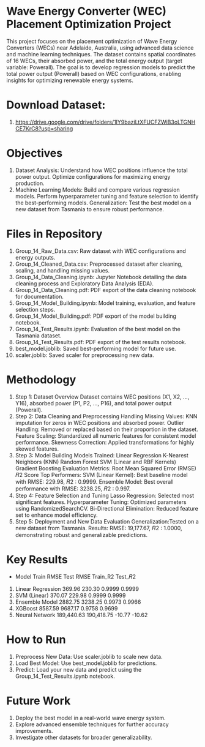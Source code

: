 # Wave Energy Converter (WEC) Placement Optimization Project
This project focuses on the placement optimization of Wave Energy Converters (WECs) near Adelaide, Australia, using advanced data science and machine learning techniques. The dataset contains spatial coordinates of 16 WECs, their absorbed power, and the total energy output (target variable: Powerall). The goal is to develop regression models to predict the total power output (Powerall) based on WEC configurations, enabling insights for optimizing renewable energy systems.
# Download Dataset:
1. https://drive.google.com/drive/folders/1IY9baziLtXFUCFZWiB3oLTGNHCE7KrC8?usp=sharing
# Objectives
1. Dataset Analysis:
Understand how WEC positions influence the total power output.
Optimize configurations for maximizing energy production.
2. Machine Learning Models:
Build and compare various regression models.
Perform hyperparameter tuning and feature selection to identify the best-performing models.
Generalization: Test the best model on a new dataset from Tasmania to ensure robust performance.
# Files in Repository
1. Group_14_Raw_Data.csv: Raw dataset with WEC configurations and energy outputs.
2. Group_14_Cleaned_Data.csv: Preprocessed dataset after cleaning, scaling, and handling missing values.
3. Group_14_Data_Cleaning.ipynb: Jupyter Notebook detailing the data cleaning process and Exploratory Data Analysis (EDA).
4. Group_14_Data_Cleaning.pdf: PDF export of the data cleaning notebook for documentation.
5. Group_14_Model_Building.ipynb: Model training, evaluation, and feature selection steps.
6. Group_14_Model_Building.pdf: PDF export of the model building notebook.
7. Group_14_Test_Results.ipynb: Evaluation of the best model on the Tasmania dataset.
8. Group_14_Test_Results.pdf: PDF export of the test results notebook.
9. best_model.joblib: Saved best-performing model for future use.
10. scaler.joblib: Saved scaler for preprocessing new data.
# Methodology
1. Step 1: Dataset Overview
Dataset contains WEC positions (X1, X2, ..., Y16), absorbed power (P1, P2, ..., P16), and total power output (Powerall).
2. Step 2: Data Cleaning and Preprocessing
Handling Missing Values: KNN imputation for zeros in WEC positions and absorbed power.
Outlier Handling: Removed or replaced based on their proportion in the dataset.
Feature Scaling: Standardized all numeric features for consistent model performance.
Skewness Correction: Applied transformations for highly skewed features.
3. Step 3: Model Building
Models Trained:
Linear Regression
K-Nearest Neighbors (KNN)
Random Forest
SVM (Linear and RBF Kernels)
Gradient Boosting
Evaluation Metrics:
Root Mean Squared Error (RMSE)
𝑅2 Score
Top Performers: SVM (Linear Kernel): Best baseline model with RMSE: 229.98, 𝑅2 : 0.9999.
Ensemble Model: Best overall performance with RMSE: 3238.25, 
𝑅2 : 0.997.
4. Step 4: Feature Selection and Tuning
Lasso Regression: Selected most significant features.
Hyperparameter Tuning: Optimized parameters using RandomizedSearchCV.
Bi-Directional Elimination: Reduced feature set to enhance model efficiency.
5. Step 5: Deployment and New Data Evaluation
Generalization:Tested on a new dataset from Tasmania.
Results: RMSE: 19,177.67, 
𝑅2 : 1.0000, demonstrating robust and generalizable predictions.

# Key Results
* Model	Train RMSE	Test RMSE	Train_R2 Test_𝑅2
1. Linear Regression	369.96	230.30	0.9999	0.9999
2. SVM (Linear)	370.07	229.98	0.9999	0.9999
3. Ensemble Model	2882.75	3238.25	0.9973	0.9966
4. XGBoost	8587.59	9687.17	0.9758	0.9699
5. Neural Network	189,440.63	190,418.75	-10.77	-10.62

# How to Run
1. Preprocess New Data:
  Use scaler.joblib to scale new data.
2. Load Best Model:
  Use best_model.joblib for predictions.
3. Predict:
  Load your new data and predict using the Group_14_Test_Results.ipynb notebook.

# Future Work
1. Deploy the best model in a real-world wave energy system.
2. Explore advanced ensemble techniques for further accuracy improvements.
3. Investigate other datasets for broader generalizability.
